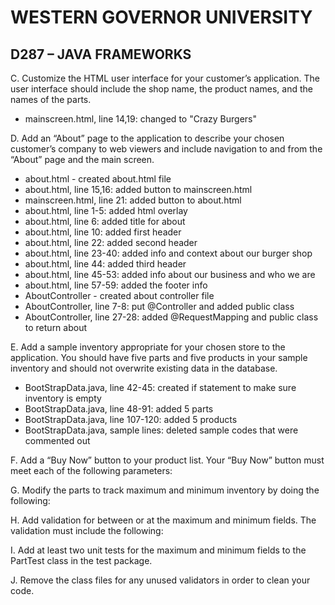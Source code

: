 # WESTERN GOVERNOR UNIVERSITY 
## D287 – JAVA FRAMEWORKS

C.  Customize the HTML user interface for your customer’s application. The user interface should include the shop name, the product names, and the names of the parts.
- mainscreen.html, line 14,19: changed to "Crazy Burgers"

D.  Add an “About” page to the application to describe your chosen customer’s company to web viewers and include navigation to and from the “About” page and the main screen.
- about.html - created about.html file
- about.html, line 15,16: added button to mainscreen.html
- mainscreen.html, line 21: added button to about.html
- about.html, line 1-5: added html overlay
- about.html, line 6: added title for about
- about.html, line 10: added first header
- about.html, line 22: added second header
- about.html, line 23-40: added info and context about our burger shop
- about.html, line 44: added third header
- about.html, line 45-53: added info about our business and who we are
- about.html, line 57-59: added the footer info
- AboutController - created about controller file
- AboutController, line 7-8: put @Controller and added public class
- AboutController, line 27-28: added @RequestMapping and public class to return about

E.  Add a sample inventory appropriate for your chosen store to the application. You should have five parts and five products in your sample inventory and should not overwrite existing data in the database.
- BootStrapData.java, line 42-45: created if statement to make sure inventory is empty
- BootStrapData.java, line 48-91: added 5 parts
- BootStrapData.java, line 107-120: added 5 products
- BootStrapData.java, sample lines: deleted sample codes that were commented out

F.  Add a “Buy Now” button to your product list. Your “Buy Now” button must meet each of the following parameters:

G. Modify the parts to track maximum and minimum inventory by doing the following:

H. Add validation for between or at the maximum and minimum fields. The validation must include the following:

I.  Add at least two unit tests for the maximum and minimum fields to the PartTest class in the test package.

J.  Remove the class files for any unused validators in order to clean your code.
